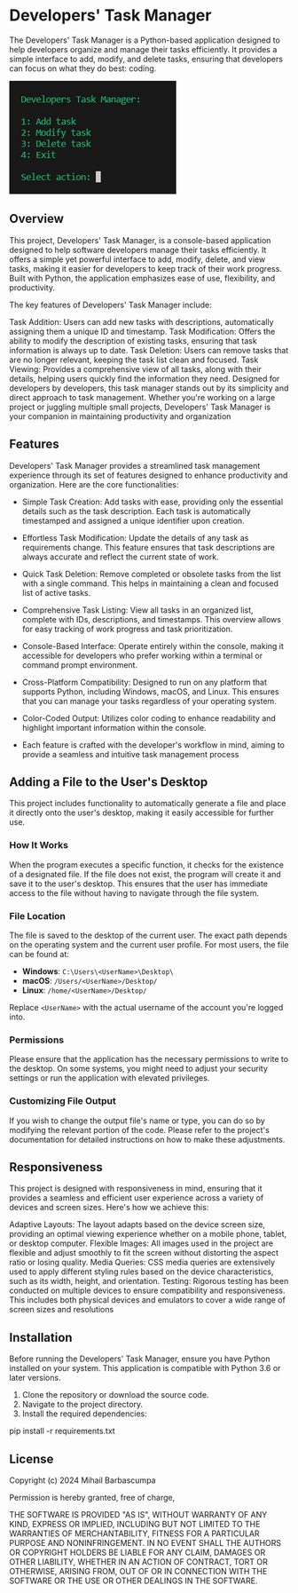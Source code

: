# Developers' Task Manager

The Developers' Task Manager is a Python-based application designed to help developers organize and manage their tasks efficiently. It provides a simple interface to add, modify, and delete tasks, ensuring that developers can focus on what they do best: coding.

![Program Photo](program-screenshot.JPG "Optional Title Text")

## Overview
This project, Developers' Task Manager, is a console-based application designed to help software developers manage their tasks efficiently. It offers a simple yet powerful interface to add, modify, delete, and view tasks, making it easier for developers to keep track of their work progress. Built with Python, the application emphasizes ease of use, flexibility, and productivity.

The key features of Developers' Task Manager include:

Task Addition: Users can add new tasks with descriptions, automatically assigning them a unique ID and timestamp.
Task Modification: Offers the ability to modify the description of existing tasks, ensuring that task information is always up to date.
Task Deletion: Users can remove tasks that are no longer relevant, keeping the task list clean and focused.
Task Viewing: Provides a comprehensive view of all tasks, along with their details, helping users quickly find the information they need.
Designed for developers by developers, this task manager stands out by its simplicity and direct approach to task management. Whether you're working on a large project or juggling multiple small projects, Developers' Task Manager is your companion in maintaining productivity and organization


## Features
   Developers' Task Manager provides a streamlined task management experience through its set of features designed to enhance productivity and organization. Here are the core functionalities:

- Simple Task Creation: Add tasks with ease, providing only the essential details such as the task description. Each task is automatically timestamped and assigned a unique identifier upon creation.

- Effortless Task Modification: Update the details of any task as requirements change. This feature ensures that task descriptions are always accurate and reflect the current state of work.

- Quick Task Deletion: Remove completed or obsolete tasks from the list with a single command. This helps in maintaining a clean and focused list of active tasks.

- Comprehensive Task Listing: View all tasks in an organized list, complete with IDs, descriptions, and timestamps. This overview allows for easy tracking of work progress and task prioritization.

- Console-Based Interface: Operate entirely within the console, making it accessible for developers who prefer working within a terminal or command prompt environment.

- Cross-Platform Compatibility: Designed to run on any platform that supports Python, including Windows, macOS, and Linux. This ensures that you can manage your tasks regardless of your operating system.

- Color-Coded Output: Utilizes color coding to enhance readability and highlight important information within the console.

- Each feature is crafted with the developer's workflow in mind, aiming to provide a seamless and intuitive task management process


## Adding a File to the User's Desktop

This project includes functionality to automatically generate a file and place it directly onto the user's desktop, making it easily accessible for further use. 

### How It Works

When the program executes a specific function, it checks for the existence of a designated file. If the file does not exist, the program will create it and save it to the user's desktop. This ensures that the user has immediate access to the file without having to navigate through the file system.

### File Location

The file is saved to the desktop of the current user. The exact path depends on the operating system and the current user profile. For most users, the file can be found at:

- **Windows**: `C:\Users\<UserName>\Desktop\`
- **macOS**: `/Users/<UserName>/Desktop/`
- **Linux**: `/home/<UserName>/Desktop/`

Replace `<UserName>` with the actual username of the account you're logged into.

### Permissions

Please ensure that the application has the necessary permissions to write to the desktop. On some systems, you might need to adjust your security settings or run the application with elevated privileges.

### Customizing File Output

If you wish to change the output file's name or type, you can do so by modifying the relevant portion of the code. Please refer to the project's documentation for detailed instructions on how to make these adjustments.

## Responsiveness
This project is designed with responsiveness in mind, ensuring that it provides a seamless and efficient user experience across a variety of devices and screen sizes. Here's how we achieve this:

Adaptive Layouts: The layout adapts based on the device screen size, providing an optimal viewing experience whether on a mobile phone, tablet, or desktop computer.
Flexible Images: All images used in the project are flexible and adjust smoothly to fit the screen without distorting the aspect ratio or losing quality.
Media Queries: CSS media queries are extensively used to apply different styling rules based on the device characteristics, such as its width, height, and orientation.
Testing: Rigorous testing has been conducted on multiple devices to ensure compatibility and responsiveness. This includes both physical devices and emulators to cover a wide range of screen sizes and resolutions


## Installation

Before running the Developers' Task Manager, ensure you have Python installed on your system. This application is compatible with Python 3.6 or later versions.

1. Clone the repository or download the source code.
2. Navigate to the project directory.
3. Install the required dependencies:


pip install -r requirements.txt

## License

Copyright (c) 2024 Mihail Barbascumpa

Permission is hereby granted, free of charge,

THE SOFTWARE IS PROVIDED "AS IS", WITHOUT WARRANTY OF ANY KIND, EXPRESS OR
IMPLIED, INCLUDING BUT NOT LIMITED TO THE WARRANTIES OF MERCHANTABILITY,
FITNESS FOR A PARTICULAR PURPOSE AND NONINFRINGEMENT. IN NO EVENT SHALL THE
AUTHORS OR COPYRIGHT HOLDERS BE LIABLE FOR ANY CLAIM, DAMAGES OR OTHER
LIABILITY, WHETHER IN AN ACTION OF CONTRACT, TORT OR OTHERWISE, ARISING FROM,
OUT OF OR IN CONNECTION WITH THE SOFTWARE OR THE USE OR OTHER DEALINGS IN THE
SOFTWARE.

